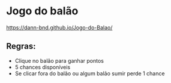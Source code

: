# Jogo do balão

https://dann-bnd.github.io/Jogo-do-Balao/

## Regras:
+ Clique no balão para ganhar pontos
+ 5 chances disponíveis
+ Se clicar fora do balão ou algum balão sumir perde 1 chance
